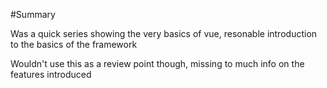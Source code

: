 #Summary

Was a quick series showing the very basics of vue, resonable introduction to the basics of the framework

Wouldn't use this as a review point though, missing to much info on the features introduced
